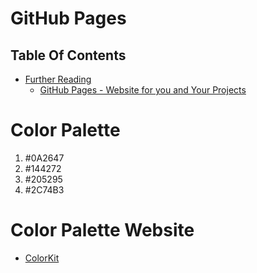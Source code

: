 # GitHub Pages

## Table Of Contents
- [Further Reading]()
    - [GitHub Pages - Website for you and Your Projects](https://pages.github.com/)

# Color Palette
1. #0A2647
2. #144272
3. #205295
4. #2C74B3

# Color Palette Website
- [ColorKit](https://colorkit.co/profile/Rodgers)
